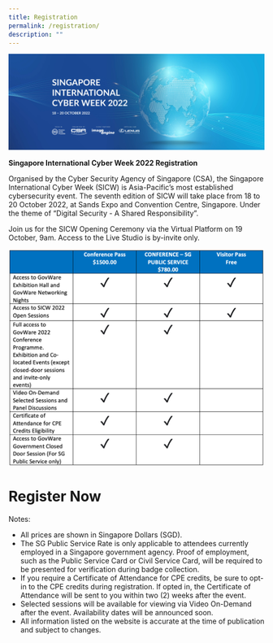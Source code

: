 ```yaml
---
title: Registration
permalink: /registration/
description: ""
---
```


![](/images/SICW%20Website%20banner.jpg)

**Singapore International Cyber Week 2022 Registration**

Organised by the Cyber Security Agency of Singapore (CSA), the Singapore International Cyber Week (SICW) is Asia-Pacific’s most established cybersecurity event. The seventh edition of SICW will take place from 18 to 20 October 2022, at Sands Expo and Convention Centre, Singapore. Under the theme of “Digital Security - A Shared Responsibility”.

Join us for the SICW Opening Ceremony via the Virtual Platform on 19 October, 9am. Access to the Live Studio is by-invite only.

![](/images/Registration.png)
# Register Now <a href="https://www.gevme.com/sicw-govware2022" target="_blank"></a>

Notes:
* All prices are shown in Singapore Dollars (SGD).
* The SG Public Service Rate is only applicable to attendees currently employed in a Singapore government agency. Proof of employment, such as the Public Service Card or Civil Service Card, will be required to be presented for verification during badge collection.
* If you require a Certificate of Attendance for CPE credits, be sure to opt-in to the CPE credits during registration. If opted in, the Certificate of Attendance will be sent to you within two (2) weeks after the event.
* Selected sessions will be available for viewing via Video On-Demand after the event. Availability dates will be announced soon.
* All information listed on the website is accurate at the time of publication and subject to changes.
